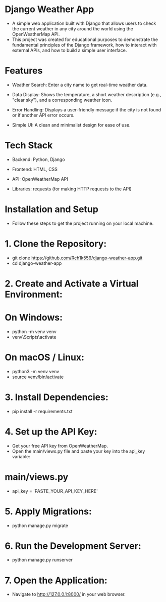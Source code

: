 # Django Weather App

- A simple web application built with Django that allows users to check the current weather in any city around the world using the OpenWeatherMap API.
- This project was created for educational purposes to demonstrate the fundamental principles of the Django framework, how to interact with external APIs, and how to build a simple user interface.

# Features

- Weather Search: Enter a city name to get real-time weather data.

- Data Display: Shows the temperature, a short weather description (e.g., "clear sky"), and a corresponding weather icon.

- Error Handling: Displays a user-friendly message if the city is not found or if another API error occurs.

- Simple UI: A clean and minimalist design for ease of use.

# Tech Stack

- Backend: Python, Django

- Frontend: HTML, CSS

- API: OpenWeatherMap API

- Libraries: requests (for making HTTP requests to the API)

# Installation and Setup

- Follow these steps to get the project running on your local machine.

# 1. Clone the Repository:
- git clone https://github.com/Rch1k559/django-weather-app.git
- cd django-weather-app

# 2. Create and Activate a Virtual Environment:

# On Windows:
- python -m venv venv
- venv\Scripts\activate

# On macOS / Linux:
- python3 -m venv venv
- source venv/bin/activate

# 3. Install Dependencies:
- pip install -r requirements.txt

# 4. Set up the API Key:
- Get your free API key from OpenWeatherMap.
- Open the main/views.py file and paste your key into the api_key variable:
# main/views.py

- api_key = 'PASTE_YOUR_API_KEY_HERE'

# 5. Apply Migrations:
- python manage.py migrate

# 6. Run the Development Server:
- python manage.py runserver

# 7. Open the Application:

- Navigate to http://127.0.0.1:8000/ in your web browser.
